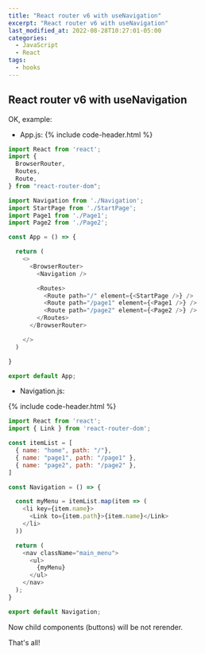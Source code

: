 ```yaml
---
title: "React router v6 with useNavigation"
excerpt: "React router v6 with useNavigation"
last_modified_at: 2022-08-28T10:27:01-05:00
categories:
  - JavaScript
  - React
tags: 
  - hooks
---
```


<!-- short introduction -->
## React router v6 with useNavigation

OK, example:

- App.js:
{% include code-header.html %}
```js
import React from 'react';
import {
  BrowserRouter,
  Routes,
  Route,
} from "react-router-dom";

import Navigation from './Navigation';
import StartPage from './StartPage';
import Page1 from './Page1';
import Page2 from './Page2';

const App = () => {

  return (
    <>
      <BrowserRouter>
        <Navigation />

        <Routes>
          <Route path="/" element={<StartPage />} />
          <Route path="/page1" element={<Page1 />} />
          <Route path="/page2" element={<Page2 />} />
        </Routes>
      </BrowserRouter>

    </>
  )

}

export default App;

```


- Navigation.js:

{% include code-header.html %}
```js
import React from 'react';
import { Link } from 'react-router-dom';

const itemList = [
  { name: "home", path: "/"},
  { name: "page1", path: "/page1" },
  { name: "page2", path: "/page2" },
]

const Navigation = () => {

  const myMenu = itemList.map(item => (
    <li key={item.name}>
      <Link to={item.path}>{item.name}</Link>
    </li>
  ))

  return (
    <nav className="main_menu">
      <ul>
        {myMenu}
      </ul>
    </nav>
  );
}

export default Navigation;

```

Now child components (buttons) will be not rerender.

That's all!






